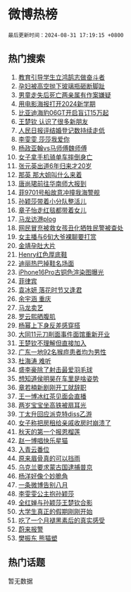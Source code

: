 # 微博热榜

`最后更新时间：2024-08-31 17:19:15 +0800`

## 热门搜索

1. [教育引导学生立鸿鹄志做奋斗者](https://m.weibo.cn/search?containerid=100103type%3D1%26t%3D10%26q%3D%23%E6%95%99%E8%82%B2%E5%BC%95%E5%AF%BC%E5%AD%A6%E7%94%9F%E7%AB%8B%E9%B8%BF%E9%B9%84%E5%BF%97%E5%81%9A%E5%A5%8B%E6%96%97%E8%80%85%23&stream_entry_id=51&isnewpage=1&extparam=seat%3D1%26stream_entry_id%3D51%26pos%3D0%26q%3D%2523%25E6%2595%2599%25E8%2582%25B2%25E5%25BC%2595%25E5%25AF%25BC%25E5%25AD%25A6%25E7%2594%259F%25E7%25AB%258B%25E9%25B8%25BF%25E9%25B9%2584%25E5%25BF%2597%25E5%2581%259A%25E5%25A5%258B%25E6%2596%2597%25E8%2580%2585%2523%26cate%3D10103%26c_type%3D51%26dgr%3D0%26filter_type%3Drealtimehot%26display_time%3D1725095954%26pre_seqid%3D17250959543910271631)
1. [孕妇被高空抛下玻璃瓶砸断脚趾](https://m.weibo.cn/search?containerid=100103type%3D1%26t%3D10%26q%3D%23%E5%AD%95%E5%A6%87%E8%A2%AB%E9%AB%98%E7%A9%BA%E6%8A%9B%E4%B8%8B%E7%8E%BB%E7%92%83%E7%93%B6%E7%A0%B8%E6%96%AD%E8%84%9A%E8%B6%BE%23&stream_entry_id=31&isnewpage=1&extparam=seat%3D1%26pos%3D0%26lcate%3D5001%26cate%3D5001%26q%3D%2523%25E5%25AD%2595%25E5%25A6%2587%25E8%25A2%25AB%25E9%25AB%2598%25E7%25A9%25BA%25E6%258A%259B%25E4%25B8%258B%25E7%258E%25BB%25E7%2592%2583%25E7%2593%25B6%25E7%25A0%25B8%25E6%2596%25AD%25E8%2584%259A%25E8%25B6%25BE%2523%26dgr%3D0%26realpos%3D1%26stream_entry_id%3D31%26flag%3D2%26c_type%3D31%26band_rank%3D1%26filter_type%3Drealtimehot%26display_time%3D1725095954%26pre_seqid%3D17250959543910271631)
1. [男童走失后死亡两亲属有作案嫌疑](https://m.weibo.cn/search?containerid=100103type%3D1%26t%3D10%26q%3D%23%E7%94%B7%E7%AB%A5%E8%B5%B0%E5%A4%B1%E5%90%8E%E6%AD%BB%E4%BA%A1%E4%B8%A4%E4%BA%B2%E5%B1%9E%E6%9C%89%E4%BD%9C%E6%A1%88%E5%AB%8C%E7%96%91%23&stream_entry_id=31&isnewpage=1&extparam=seat%3D1%26pos%3D1%26lcate%3D5001%26cate%3D5001%26q%3D%2523%25E7%2594%25B7%25E7%25AB%25A5%25E8%25B5%25B0%25E5%25A4%25B1%25E5%2590%258E%25E6%25AD%25BB%25E4%25BA%25A1%25E4%25B8%25A4%25E4%25BA%25B2%25E5%25B1%259E%25E6%259C%2589%25E4%25BD%259C%25E6%25A1%2588%25E5%25AB%258C%25E7%2596%2591%2523%26dgr%3D0%26realpos%3D2%26stream_entry_id%3D31%26flag%3D1%26c_type%3D31%26band_rank%3D2%26filter_type%3Drealtimehot%26display_time%3D1725095954%26pre_seqid%3D17250959543910271631)
1. [用电影海报打开2024新学期](https://m.weibo.cn/search?containerid=100103type%3D1%26t%3D10%26q%3D%23%E7%94%A8%E7%94%B5%E5%BD%B1%E6%B5%B7%E6%8A%A5%E6%89%93%E5%BC%802024%E6%96%B0%E5%AD%A6%E6%9C%9F%23&stream_entry_id=31&isnewpage=1&extparam=seat%3D1%26pos%3D2%26lcate%3D5001%26cate%3D5001%26q%3D%2523%25E7%2594%25A8%25E7%2594%25B5%25E5%25BD%25B1%25E6%25B5%25B7%25E6%258A%25A5%25E6%2589%2593%25E5%25BC%25802024%25E6%2596%25B0%25E5%25AD%25A6%25E6%259C%259F%2523%26dgr%3D0%26realpos%3D3%26stream_entry_id%3D31%26flag%3D1%26c_type%3D31%26band_rank%3D3%26filter_type%3Drealtimehot%26display_time%3D1725095954%26pre_seqid%3D17250959543910271631)
1. [比亚迪海豹06GT开启盲订15万起](https://m.weibo.cn/search?containerid=100103type%3D1%26t%3D10%26q%3D%23%E6%AF%94%E4%BA%9A%E8%BF%AA%E6%B5%B7%E8%B1%B906GT%E5%BC%80%E5%90%AF%E7%9B%B2%E8%AE%A215%E4%B8%87%E8%B5%B7%23&stream_entry_id=31&isnewpage=1&extparam=seat%3D1%26pos%3D3%26lcate%3D5001%26cate%3D5001%26is_ad_pos%3D1%26q%3D%2523%25E6%25AF%2594%25E4%25BA%259A%25E8%25BF%25AA%25E6%25B5%25B7%25E8%25B1%25B906GT%25E5%25BC%2580%25E5%2590%25AF%25E7%259B%25B2%25E8%25AE%25A215%25E4%25B8%2587%25E8%25B5%25B7%2523%26stream_entry_id%3D31%26adid%3D252853%26dgr%3D0%26band_rank%3D4%26c_type%3D31%26topic_ad%3D1%26filter_type%3Drealtimehot%26display_time%3D1725095954%26pre_seqid%3D17250959543910271631)
1. [王楚钦 认识了很多新朋友](https://m.weibo.cn/search?containerid=100103type%3D1%26t%3D10%26q%3D%E7%8E%8B%E6%A5%9A%E9%92%A6+%E8%AE%A4%E8%AF%86%E4%BA%86%E5%BE%88%E5%A4%9A%E6%96%B0%E6%9C%8B%E5%8F%8B&stream_entry_id=31&isnewpage=1&extparam=seat%3D1%26pos%3D4%26lcate%3D5001%26cate%3D5001%26q%3D%25E7%258E%258B%25E6%25A5%259A%25E9%2592%25A6%2520%25E8%25AE%25A4%25E8%25AF%2586%25E4%25BA%2586%25E5%25BE%2588%25E5%25A4%259A%25E6%2596%25B0%25E6%259C%258B%25E5%258F%258B%26dgr%3D0%26realpos%3D4%26stream_entry_id%3D31%26flag%3D16%26c_type%3D31%26band_rank%3D4%26filter_type%3Drealtimehot%26display_time%3D1725095954%26pre_seqid%3D17250959543910271631)
1. [人民日报评结婚登记数持续走低](https://m.weibo.cn/search?containerid=100103type%3D1%26t%3D10%26q%3D%23%E4%BA%BA%E6%B0%91%E6%97%A5%E6%8A%A5%E8%AF%84%E7%BB%93%E5%A9%9A%E7%99%BB%E8%AE%B0%E6%95%B0%E6%8C%81%E7%BB%AD%E8%B5%B0%E4%BD%8E%23&stream_entry_id=31&isnewpage=1&extparam=seat%3D1%26pos%3D5%26lcate%3D5001%26cate%3D5001%26q%3D%2523%25E4%25BA%25BA%25E6%25B0%2591%25E6%2597%25A5%25E6%258A%25A5%25E8%25AF%2584%25E7%25BB%2593%25E5%25A9%259A%25E7%2599%25BB%25E8%25AE%25B0%25E6%2595%25B0%25E6%258C%2581%25E7%25BB%25AD%25E8%25B5%25B0%25E4%25BD%258E%2523%26dgr%3D0%26realpos%3D5%26stream_entry_id%3D31%26flag%3D0%26c_type%3D31%26band_rank%3D5%26filter_type%3Drealtimehot%26display_time%3D1725095954%26pre_seqid%3D17250959543910271631)
1. [李雯雯 莎莎我爱你](https://m.weibo.cn/search?containerid=100103type%3D1%26t%3D10%26q%3D%E6%9D%8E%E9%9B%AF%E9%9B%AF+%E8%8E%8E%E8%8E%8E%E6%88%91%E7%88%B1%E4%BD%A0&stream_entry_id=31&isnewpage=1&extparam=seat%3D1%26pos%3D6%26lcate%3D5001%26cate%3D5001%26q%3D%25E6%259D%258E%25E9%259B%25AF%25E9%259B%25AF%2520%25E8%258E%258E%25E8%258E%258E%25E6%2588%2591%25E7%2588%25B1%25E4%25BD%25A0%26dgr%3D0%26realpos%3D6%26stream_entry_id%3D31%26flag%3D1%26c_type%3D31%26band_rank%3D6%26filter_type%3Drealtimehot%26display_time%3D1725095954%26pre_seqid%3D17250959543910271631)
1. [杨政亚翰vs马师傅魏师傅](https://m.weibo.cn/search?containerid=100103type%3D1%26t%3D10%26q%3D%23%E6%9D%A8%E6%94%BF%E4%BA%9A%E7%BF%B0vs%E9%A9%AC%E5%B8%88%E5%82%85%E9%AD%8F%E5%B8%88%E5%82%85%23&stream_entry_id=31&isnewpage=1&extparam=seat%3D1%26pos%3D7%26lcate%3D5001%26cate%3D5001%26is_ad_pos%3D1%26q%3D%2523%25E6%259D%25A8%25E6%2594%25BF%25E4%25BA%259A%25E7%25BF%25B0vs%25E9%25A9%25AC%25E5%25B8%2588%25E5%2582%2585%25E9%25AD%258F%25E5%25B8%2588%25E5%2582%2585%2523%26stream_entry_id%3D31%26adid%3D252690%26dgr%3D0%26band_rank%3D7%26c_type%3D31%26topic_ad%3D1%26filter_type%3Drealtimehot%26display_time%3D1725095954%26pre_seqid%3D17250959543910271631)
1. [女子拿手机骑单车摔倒身亡](https://m.weibo.cn/search?containerid=100103type%3D1%26t%3D10%26q%3D%23%E5%A5%B3%E5%AD%90%E6%8B%BF%E6%89%8B%E6%9C%BA%E9%AA%91%E5%8D%95%E8%BD%A6%E6%91%94%E5%80%92%E8%BA%AB%E4%BA%A1%23&stream_entry_id=31&isnewpage=1&extparam=seat%3D1%26pos%3D8%26lcate%3D5001%26cate%3D5001%26q%3D%2523%25E5%25A5%25B3%25E5%25AD%2590%25E6%258B%25BF%25E6%2589%258B%25E6%259C%25BA%25E9%25AA%2591%25E5%258D%2595%25E8%25BD%25A6%25E6%2591%2594%25E5%2580%2592%25E8%25BA%25AB%25E4%25BA%25A1%2523%26dgr%3D0%26realpos%3D7%26stream_entry_id%3D31%26flag%3D0%26c_type%3D31%26band_rank%3D7%26filter_type%3Drealtimehot%26display_time%3D1725095954%26pre_seqid%3D17250959543910271631)
1. [张元英出道6年归来才20岁](https://m.weibo.cn/search?containerid=100103type%3D1%26t%3D10%26q%3D%23%E5%BC%A0%E5%85%83%E8%8B%B1%E5%87%BA%E9%81%936%E5%B9%B4%E5%BD%92%E6%9D%A5%E6%89%8D20%E5%B2%81%23&stream_entry_id=31&isnewpage=1&extparam=seat%3D1%26pos%3D9%26lcate%3D5001%26cate%3D5001%26q%3D%2523%25E5%25BC%25A0%25E5%2585%2583%25E8%258B%25B1%25E5%2587%25BA%25E9%2581%25936%25E5%25B9%25B4%25E5%25BD%2592%25E6%259D%25A5%25E6%2589%258D20%25E5%25B2%2581%2523%26dgr%3D0%26realpos%3D8%26stream_entry_id%3D31%26flag%3D2%26c_type%3D31%26band_rank%3D8%26filter_type%3Drealtimehot%26display_time%3D1725095954%26pre_seqid%3D17250959543910271631)
1. [那英 那大姐叫什么来着](https://m.weibo.cn/search?containerid=100103type%3D1%26t%3D10%26q%3D%E9%82%A3%E8%8B%B1+%E9%82%A3%E5%A4%A7%E5%A7%90%E5%8F%AB%E4%BB%80%E4%B9%88%E6%9D%A5%E7%9D%80&stream_entry_id=31&isnewpage=1&extparam=seat%3D1%26pos%3D10%26lcate%3D5001%26cate%3D5001%26q%3D%25E9%2582%25A3%25E8%258B%25B1%2520%25E9%2582%25A3%25E5%25A4%25A7%25E5%25A7%2590%25E5%258F%25AB%25E4%25BB%2580%25E4%25B9%2588%25E6%259D%25A5%25E7%259D%2580%26dgr%3D0%26realpos%3D9%26stream_entry_id%3D31%26flag%3D1%26c_type%3D31%26band_rank%3D9%26filter_type%3Drealtimehot%26display_time%3D1725095954%26pre_seqid%3D17250959543910271631)
1. [唐尚珺前往华南师大报到](https://m.weibo.cn/search?containerid=100103type%3D1%26t%3D10%26q%3D%23%E5%94%90%E5%B0%9A%E7%8F%BA%E5%89%8D%E5%BE%80%E5%8D%8E%E5%8D%97%E5%B8%88%E5%A4%A7%E6%8A%A5%E5%88%B0%23&stream_entry_id=31&isnewpage=1&extparam=seat%3D1%26pos%3D11%26lcate%3D5001%26cate%3D5001%26q%3D%2523%25E5%2594%2590%25E5%25B0%259A%25E7%258F%25BA%25E5%2589%258D%25E5%25BE%2580%25E5%258D%258E%25E5%258D%2597%25E5%25B8%2588%25E5%25A4%25A7%25E6%258A%25A5%25E5%2588%25B0%2523%26dgr%3D0%26realpos%3D10%26stream_entry_id%3D31%26flag%3D1%26c_type%3D31%26band_rank%3D10%26filter_type%3Drealtimehot%26display_time%3D1725095954%26pre_seqid%3D17250959543910271631)
1. [菲9701号船故意冲撞我海警舰](https://m.weibo.cn/search?containerid=100103type%3D1%26t%3D10%26q%3D%23%E8%8F%B29701%E5%8F%B7%E8%88%B9%E6%95%85%E6%84%8F%E5%86%B2%E6%92%9E%E6%88%91%E6%B5%B7%E8%AD%A6%E8%88%B0%23&stream_entry_id=31&isnewpage=1&extparam=seat%3D1%26pos%3D12%26lcate%3D5001%26cate%3D5001%26q%3D%2523%25E8%258F%25B29701%25E5%258F%25B7%25E8%2588%25B9%25E6%2595%2585%25E6%2584%258F%25E5%2586%25B2%25E6%2592%259E%25E6%2588%2591%25E6%25B5%25B7%25E8%25AD%25A6%25E8%2588%25B0%2523%26dgr%3D0%26realpos%3D11%26stream_entry_id%3D31%26flag%3D1%26c_type%3D31%26band_rank%3D11%26filter_type%3Drealtimehot%26display_time%3D1725095954%26pre_seqid%3D17250959543910271631)
1. [孙颖莎带着小分队整活儿](https://m.weibo.cn/search?containerid=100103type%3D1%26t%3D10%26q%3D%23%E5%AD%99%E9%A2%96%E8%8E%8E%E5%B8%A6%E7%9D%80%E5%B0%8F%E5%88%86%E9%98%9F%E6%95%B4%E6%B4%BB%E5%84%BF%23&stream_entry_id=31&isnewpage=1&extparam=seat%3D1%26pos%3D13%26lcate%3D5001%26cate%3D5001%26q%3D%2523%25E5%25AD%2599%25E9%25A2%2596%25E8%258E%258E%25E5%25B8%25A6%25E7%259D%2580%25E5%25B0%258F%25E5%2588%2586%25E9%2598%259F%25E6%2595%25B4%25E6%25B4%25BB%25E5%2584%25BF%2523%26dgr%3D0%26realpos%3D12%26stream_entry_id%3D31%26flag%3D0%26c_type%3D31%26band_rank%3D12%26filter_type%3Drealtimehot%26display_time%3D1725095954%26pre_seqid%3D17250959543910271631)
1. [章子怡走红毯都带着女儿](https://m.weibo.cn/search?containerid=100103type%3D1%26t%3D10%26q%3D%23%E7%AB%A0%E5%AD%90%E6%80%A1%E8%B5%B0%E7%BA%A2%E6%AF%AF%E9%83%BD%E5%B8%A6%E7%9D%80%E5%A5%B3%E5%84%BF%23&stream_entry_id=31&isnewpage=1&extparam=seat%3D1%26pos%3D14%26lcate%3D5001%26cate%3D5001%26q%3D%2523%25E7%25AB%25A0%25E5%25AD%2590%25E6%2580%25A1%25E8%25B5%25B0%25E7%25BA%25A2%25E6%25AF%25AF%25E9%2583%25BD%25E5%25B8%25A6%25E7%259D%2580%25E5%25A5%25B3%25E5%2584%25BF%2523%26dgr%3D0%26realpos%3D13%26stream_entry_id%3D31%26flag%3D2%26c_type%3D31%26band_rank%3D13%26filter_type%3Drealtimehot%26display_time%3D1725095954%26pre_seqid%3D17250959543910271631)
1. [马龙访港plog](https://m.weibo.cn/search?containerid=100103type%3D1%26t%3D10%26q%3D%E9%A9%AC%E9%BE%99%E8%AE%BF%E6%B8%AFplog&stream_entry_id=31&isnewpage=1&extparam=seat%3D1%26pos%3D15%26lcate%3D5001%26cate%3D5001%26q%3D%25E9%25A9%25AC%25E9%25BE%2599%25E8%25AE%25BF%25E6%25B8%25AFplog%26dgr%3D0%26realpos%3D14%26stream_entry_id%3D31%26flag%3D1%26c_type%3D31%26band_rank%3D14%26filter_type%3Drealtimehot%26display_time%3D1725095954%26pre_seqid%3D17250959543910271631)
1. [网民冒充被救女孩丑化牺牲民警被查处](https://m.weibo.cn/search?containerid=100103type%3D1%26t%3D10%26q%3D%23%E7%BD%91%E6%B0%91%E5%86%92%E5%85%85%E8%A2%AB%E6%95%91%E5%A5%B3%E5%AD%A9%E4%B8%91%E5%8C%96%E7%89%BA%E7%89%B2%E6%B0%91%E8%AD%A6%E8%A2%AB%E6%9F%A5%E5%A4%84%23&stream_entry_id=31&isnewpage=1&extparam=seat%3D1%26pos%3D16%26lcate%3D5001%26cate%3D5001%26q%3D%2523%25E7%25BD%2591%25E6%25B0%2591%25E5%2586%2592%25E5%2585%2585%25E8%25A2%25AB%25E6%2595%2591%25E5%25A5%25B3%25E5%25AD%25A9%25E4%25B8%2591%25E5%258C%2596%25E7%2589%25BA%25E7%2589%25B2%25E6%25B0%2591%25E8%25AD%25A6%25E8%25A2%25AB%25E6%259F%25A5%25E5%25A4%2584%2523%26dgr%3D0%26realpos%3D15%26stream_entry_id%3D31%26flag%3D1%26c_type%3D31%26band_rank%3D15%26filter_type%3Drealtimehot%26display_time%3D1725095954%26pre_seqid%3D17250959543910271631)
1. [女主播与6旬大爷裸聊要打赏](https://m.weibo.cn/search?containerid=100103type%3D1%26t%3D10%26q%3D%23%E5%A5%B3%E4%B8%BB%E6%92%AD%E4%B8%8E6%E6%97%AC%E5%A4%A7%E7%88%B7%E8%A3%B8%E8%81%8A%E8%A6%81%E6%89%93%E8%B5%8F%23&stream_entry_id=31&isnewpage=1&extparam=seat%3D1%26pos%3D17%26lcate%3D5001%26cate%3D5001%26q%3D%2523%25E5%25A5%25B3%25E4%25B8%25BB%25E6%2592%25AD%25E4%25B8%258E6%25E6%2597%25AC%25E5%25A4%25A7%25E7%2588%25B7%25E8%25A3%25B8%25E8%2581%258A%25E8%25A6%2581%25E6%2589%2593%25E8%25B5%258F%2523%26dgr%3D0%26realpos%3D16%26stream_entry_id%3D31%26flag%3D2%26c_type%3D31%26band_rank%3D16%26filter_type%3Drealtimehot%26display_time%3D1725095954%26pre_seqid%3D17250959543910271631)
1. [金靖孕肚大片](https://m.weibo.cn/search?containerid=100103type%3D1%26t%3D10%26q%3D%23%E9%87%91%E9%9D%96%E5%AD%95%E8%82%9A%E5%A4%A7%E7%89%87%23&stream_entry_id=31&isnewpage=1&extparam=seat%3D1%26pos%3D18%26lcate%3D5001%26cate%3D5001%26q%3D%2523%25E9%2587%2591%25E9%259D%2596%25E5%25AD%2595%25E8%2582%259A%25E5%25A4%25A7%25E7%2589%2587%2523%26dgr%3D0%26realpos%3D17%26stream_entry_id%3D31%26flag%3D2%26c_type%3D31%26band_rank%3D17%26filter_type%3Drealtimehot%26display_time%3D1725095954%26pre_seqid%3D17250959543910271631)
1. [Henry红色厚底鞋](https://m.weibo.cn/search?containerid=100103type%3D1%26t%3D10%26q%3D%23Henry%E7%BA%A2%E8%89%B2%E5%8E%9A%E5%BA%95%E9%9E%8B%23&stream_entry_id=31&isnewpage=1&extparam=seat%3D1%26pos%3D19%26lcate%3D5001%26cate%3D5001%26q%3D%2523Henry%25E7%25BA%25A2%25E8%2589%25B2%25E5%258E%259A%25E5%25BA%2595%25E9%259E%258B%2523%26dgr%3D0%26realpos%3D18%26stream_entry_id%3D31%26flag%3D1%26c_type%3D31%26band_rank%3D18%26filter_type%3Drealtimehot%26display_time%3D1725095954%26pre_seqid%3D17250959543910271631)
1. [迪丽热巴掉鞋名场面](https://m.weibo.cn/search?containerid=100103type%3D1%26t%3D10%26q%3D%23%E8%BF%AA%E4%B8%BD%E7%83%AD%E5%B7%B4%E6%8E%89%E9%9E%8B%E5%90%8D%E5%9C%BA%E9%9D%A2%23&stream_entry_id=31&isnewpage=1&extparam=seat%3D1%26pos%3D20%26lcate%3D5001%26cate%3D5001%26q%3D%2523%25E8%25BF%25AA%25E4%25B8%25BD%25E7%2583%25AD%25E5%25B7%25B4%25E6%258E%2589%25E9%259E%258B%25E5%2590%258D%25E5%259C%25BA%25E9%259D%25A2%2523%26dgr%3D0%26realpos%3D19%26stream_entry_id%3D31%26flag%3D0%26c_type%3D31%26band_rank%3D19%26filter_type%3Drealtimehot%26display_time%3D1725095954%26pre_seqid%3D17250959543910271631)
1. [iPhone16Pro古铜色渲染图曝光](https://m.weibo.cn/search?containerid=100103type%3D1%26t%3D10%26q%3D%23iPhone16Pro%E5%8F%A4%E9%93%9C%E8%89%B2%E6%B8%B2%E6%9F%93%E5%9B%BE%E6%9B%9D%E5%85%89%23&stream_entry_id=31&isnewpage=1&extparam=seat%3D1%26pos%3D21%26lcate%3D5001%26cate%3D5001%26q%3D%2523iPhone16Pro%25E5%258F%25A4%25E9%2593%259C%25E8%2589%25B2%25E6%25B8%25B2%25E6%259F%2593%25E5%259B%25BE%25E6%259B%259D%25E5%2585%2589%2523%26dgr%3D0%26realpos%3D20%26stream_entry_id%3D31%26flag%3D2%26c_type%3D31%26band_rank%3D20%26filter_type%3Drealtimehot%26display_time%3D1725095954%26pre_seqid%3D17250959543910271631)
1. [菲律宾](https://m.weibo.cn/search?containerid=100103type%3D1%26t%3D10%26q%3D%E8%8F%B2%E5%BE%8B%E5%AE%BE&stream_entry_id=31&isnewpage=1&extparam=seat%3D1%26pos%3D22%26lcate%3D5001%26cate%3D5001%26q%3D%25E8%258F%25B2%25E5%25BE%258B%25E5%25AE%25BE%26dgr%3D0%26realpos%3D21%26stream_entry_id%3D31%26flag%3D1%26c_type%3D31%26band_rank%3D21%26filter_type%3Drealtimehot%26display_time%3D1725095954%26pre_seqid%3D17250959543910271631)
1. [袁冰妍 落花时节又逢君](https://m.weibo.cn/search?containerid=100103type%3D1%26t%3D10%26q%3D%E8%A2%81%E5%86%B0%E5%A6%8D+%E8%90%BD%E8%8A%B1%E6%97%B6%E8%8A%82%E5%8F%88%E9%80%A2%E5%90%9B&stream_entry_id=31&isnewpage=1&extparam=seat%3D1%26pos%3D23%26lcate%3D5001%26cate%3D5001%26q%3D%25E8%25A2%2581%25E5%2586%25B0%25E5%25A6%258D%2520%25E8%2590%25BD%25E8%258A%25B1%25E6%2597%25B6%25E8%258A%2582%25E5%258F%2588%25E9%2580%25A2%25E5%2590%259B%26dgr%3D0%26realpos%3D22%26stream_entry_id%3D31%26flag%3D0%26c_type%3D31%26band_rank%3D22%26filter_type%3Drealtimehot%26display_time%3D1725095954%26pre_seqid%3D17250959543910271631)
1. [余宇涵 重庆](https://m.weibo.cn/search?containerid=100103type%3D1%26t%3D10%26q%3D%E4%BD%99%E5%AE%87%E6%B6%B5+%E9%87%8D%E5%BA%86&stream_entry_id=31&isnewpage=1&extparam=seat%3D1%26pos%3D24%26lcate%3D5001%26cate%3D5001%26q%3D%25E4%25BD%2599%25E5%25AE%2587%25E6%25B6%25B5%2520%25E9%2587%258D%25E5%25BA%2586%26dgr%3D0%26realpos%3D23%26stream_entry_id%3D31%26flag%3D0%26c_type%3D31%26band_rank%3D23%26filter_type%3Drealtimehot%26display_time%3D1725095954%26pre_seqid%3D17250959543910271631)
1. [马龙卖艺](https://m.weibo.cn/search?containerid=100103type%3D1%26t%3D10%26q%3D%E9%A9%AC%E9%BE%99%E5%8D%96%E8%89%BA&stream_entry_id=31&isnewpage=1&extparam=seat%3D1%26pos%3D25%26lcate%3D5001%26cate%3D5001%26q%3D%25E9%25A9%25AC%25E9%25BE%2599%25E5%258D%2596%25E8%2589%25BA%26dgr%3D0%26realpos%3D24%26stream_entry_id%3D31%26flag%3D0%26c_type%3D31%26band_rank%3D24%26filter_type%3Drealtimehot%26display_time%3D1725095954%26pre_seqid%3D17250959543910271631)
1. [罗云熙晒腹肌](https://m.weibo.cn/search?containerid=100103type%3D1%26t%3D10%26q%3D%23%E7%BD%97%E4%BA%91%E7%86%99%E6%99%92%E8%85%B9%E8%82%8C%23&stream_entry_id=31&isnewpage=1&extparam=seat%3D1%26pos%3D26%26lcate%3D5001%26cate%3D5001%26q%3D%2523%25E7%25BD%2597%25E4%25BA%2591%25E7%2586%2599%25E6%2599%2592%25E8%2585%25B9%25E8%2582%258C%2523%26dgr%3D0%26realpos%3D25%26stream_entry_id%3D31%26flag%3D1%26c_type%3D31%26band_rank%3D25%26filter_type%3Drealtimehot%26display_time%3D1725095954%26pre_seqid%3D17250959543910271631)
1. [杨幂上下身反差感穿搭](https://m.weibo.cn/search?containerid=100103type%3D1%26t%3D10%26q%3D%23%E6%9D%A8%E5%B9%82%E4%B8%8A%E4%B8%8B%E8%BA%AB%E5%8F%8D%E5%B7%AE%E6%84%9F%E7%A9%BF%E6%90%AD%23&stream_entry_id=31&isnewpage=1&extparam=seat%3D1%26pos%3D27%26lcate%3D5001%26cate%3D5001%26q%3D%2523%25E6%259D%25A8%25E5%25B9%2582%25E4%25B8%258A%25E4%25B8%258B%25E8%25BA%25AB%25E5%258F%258D%25E5%25B7%25AE%25E6%2584%259F%25E7%25A9%25BF%25E6%2590%25AD%2523%26dgr%3D0%26realpos%3D26%26stream_entry_id%3D31%26flag%3D0%26c_type%3D31%26band_rank%3D26%26filter_type%3Drealtimehot%26display_time%3D1725095954%26pre_seqid%3D17250959543910271631)
1. [大同11元刀削面事件面馆重新开业](https://m.weibo.cn/search?containerid=100103type%3D1%26t%3D10%26q%3D%23%E5%A4%A7%E5%90%8C11%E5%85%83%E5%88%80%E5%89%8A%E9%9D%A2%E4%BA%8B%E4%BB%B6%E9%9D%A2%E9%A6%86%E9%87%8D%E6%96%B0%E5%BC%80%E4%B8%9A%23&stream_entry_id=31&isnewpage=1&extparam=seat%3D1%26pos%3D28%26lcate%3D5001%26cate%3D5001%26q%3D%2523%25E5%25A4%25A7%25E5%2590%258C11%25E5%2585%2583%25E5%2588%2580%25E5%2589%258A%25E9%259D%25A2%25E4%25BA%258B%25E4%25BB%25B6%25E9%259D%25A2%25E9%25A6%2586%25E9%2587%258D%25E6%2596%25B0%25E5%25BC%2580%25E4%25B8%259A%2523%26dgr%3D0%26realpos%3D27%26stream_entry_id%3D31%26flag%3D0%26c_type%3D31%26band_rank%3D27%26filter_type%3Drealtimehot%26display_time%3D1725095954%26pre_seqid%3D17250959543910271631)
1. [王楚钦不理解但直接加入](https://m.weibo.cn/search?containerid=100103type%3D1%26t%3D10%26q%3D%23%E7%8E%8B%E6%A5%9A%E9%92%A6%E4%B8%8D%E7%90%86%E8%A7%A3%E4%BD%86%E7%9B%B4%E6%8E%A5%E5%8A%A0%E5%85%A5%23&stream_entry_id=31&isnewpage=1&extparam=seat%3D1%26pos%3D29%26lcate%3D5001%26cate%3D5001%26q%3D%2523%25E7%258E%258B%25E6%25A5%259A%25E9%2592%25A6%25E4%25B8%258D%25E7%2590%2586%25E8%25A7%25A3%25E4%25BD%2586%25E7%259B%25B4%25E6%258E%25A5%25E5%258A%25A0%25E5%2585%25A5%2523%26dgr%3D0%26realpos%3D28%26stream_entry_id%3D31%26flag%3D1%26c_type%3D31%26band_rank%3D28%26filter_type%3Drealtimehot%26display_time%3D1725095954%26pre_seqid%3D17250959543910271631)
1. [广东一地92名猴痘患者均为男性](https://m.weibo.cn/search?containerid=100103type%3D1%26t%3D10%26q%3D%23%E5%B9%BF%E4%B8%9C%E4%B8%80%E5%9C%B092%E5%90%8D%E7%8C%B4%E7%97%98%E6%82%A3%E8%80%85%E5%9D%87%E4%B8%BA%E7%94%B7%E6%80%A7%23&stream_entry_id=31&isnewpage=1&extparam=seat%3D1%26pos%3D30%26lcate%3D5001%26cate%3D5001%26q%3D%2523%25E5%25B9%25BF%25E4%25B8%259C%25E4%25B8%2580%25E5%259C%25B092%25E5%2590%258D%25E7%258C%25B4%25E7%2597%2598%25E6%2582%25A3%25E8%2580%2585%25E5%259D%2587%25E4%25B8%25BA%25E7%2594%25B7%25E6%2580%25A7%2523%26dgr%3D0%26realpos%3D29%26stream_entry_id%3D31%26flag%3D0%26c_type%3D31%26band_rank%3D29%26filter_type%3Drealtimehot%26display_time%3D1725095954%26pre_seqid%3D17250959543910271631)
1. [杜海涛 难听](https://m.weibo.cn/search?containerid=100103type%3D1%26t%3D10%26q%3D%E6%9D%9C%E6%B5%B7%E6%B6%9B+%E9%9A%BE%E5%90%AC&stream_entry_id=31&isnewpage=1&extparam=seat%3D1%26pos%3D31%26lcate%3D5001%26cate%3D5001%26q%3D%25E6%259D%259C%25E6%25B5%25B7%25E6%25B6%259B%2520%25E9%259A%25BE%25E5%2590%25AC%26dgr%3D0%26realpos%3D30%26stream_entry_id%3D31%26flag%3D0%26c_type%3D31%26band_rank%3D30%26filter_type%3Drealtimehot%26display_time%3D1725095954%26pre_seqid%3D17250959543910271631)
1. [盛李豪除了射击最爱羽毛球](https://m.weibo.cn/search?containerid=100103type%3D1%26t%3D10%26q%3D%23%E7%9B%9B%E6%9D%8E%E8%B1%AA%E9%99%A4%E4%BA%86%E5%B0%84%E5%87%BB%E6%9C%80%E7%88%B1%E7%BE%BD%E6%AF%9B%E7%90%83%23&stream_entry_id=31&isnewpage=1&extparam=seat%3D1%26pos%3D32%26lcate%3D5001%26cate%3D5001%26q%3D%2523%25E7%259B%259B%25E6%259D%258E%25E8%25B1%25AA%25E9%2599%25A4%25E4%25BA%2586%25E5%25B0%2584%25E5%2587%25BB%25E6%259C%2580%25E7%2588%25B1%25E7%25BE%25BD%25E6%25AF%259B%25E7%2590%2583%2523%26dgr%3D0%26realpos%3D31%26stream_entry_id%3D31%26flag%3D1%26c_type%3D31%26band_rank%3D31%26filter_type%3Drealtimehot%26display_time%3D1725095954%26pre_seqid%3D17250959543910271631)
1. [想知道侯明昊在车里是啥姿势](https://m.weibo.cn/search?containerid=100103type%3D1%26t%3D10%26q%3D%E6%83%B3%E7%9F%A5%E9%81%93%E4%BE%AF%E6%98%8E%E6%98%8A%E5%9C%A8%E8%BD%A6%E9%87%8C%E6%98%AF%E5%95%A5%E5%A7%BF%E5%8A%BF&stream_entry_id=31&isnewpage=1&extparam=seat%3D1%26pos%3D33%26lcate%3D5001%26cate%3D5001%26q%3D%25E6%2583%25B3%25E7%259F%25A5%25E9%2581%2593%25E4%25BE%25AF%25E6%2598%258E%25E6%2598%258A%25E5%259C%25A8%25E8%25BD%25A6%25E9%2587%258C%25E6%2598%25AF%25E5%2595%25A5%25E5%25A7%25BF%25E5%258A%25BF%26dgr%3D0%26realpos%3D32%26stream_entry_id%3D31%26flag%3D1%26c_type%3D31%26band_rank%3D32%26filter_type%3Drealtimehot%26display_time%3D1725095954%26pre_seqid%3D17250959543910271631)
1. [章若楠新剧刚开工就辞职](https://m.weibo.cn/search?containerid=100103type%3D1%26t%3D10%26q%3D%E7%AB%A0%E8%8B%A5%E6%A5%A0%E6%96%B0%E5%89%A7%E5%88%9A%E5%BC%80%E5%B7%A5%E5%B0%B1%E8%BE%9E%E8%81%8C&stream_entry_id=31&isnewpage=1&extparam=seat%3D1%26pos%3D34%26lcate%3D5001%26cate%3D5001%26q%3D%25E7%25AB%25A0%25E8%258B%25A5%25E6%25A5%25A0%25E6%2596%25B0%25E5%2589%25A7%25E5%2588%259A%25E5%25BC%2580%25E5%25B7%25A5%25E5%25B0%25B1%25E8%25BE%259E%25E8%2581%258C%26dgr%3D0%26realpos%3D33%26stream_entry_id%3D31%26flag%3D1%26c_type%3D31%26band_rank%3D33%26filter_type%3Drealtimehot%26display_time%3D1725095954%26pre_seqid%3D17250959543910271631)
1. [王一博冰红茶见面会直播](https://m.weibo.cn/search?containerid=100103type%3D1%26t%3D10%26q%3D%23%E7%8E%8B%E4%B8%80%E5%8D%9A%E5%86%B0%E7%BA%A2%E8%8C%B6%E8%A7%81%E9%9D%A2%E4%BC%9A%E7%9B%B4%E6%92%AD%23&stream_entry_id=31&isnewpage=1&extparam=seat%3D1%26pos%3D35%26lcate%3D5001%26cate%3D5001%26q%3D%2523%25E7%258E%258B%25E4%25B8%2580%25E5%258D%259A%25E5%2586%25B0%25E7%25BA%25A2%25E8%258C%25B6%25E8%25A7%2581%25E9%259D%25A2%25E4%25BC%259A%25E7%259B%25B4%25E6%2592%25AD%2523%26dgr%3D0%26realpos%3D34%26stream_entry_id%3D31%26flag%3D1%26c_type%3D31%26band_rank%3D34%26filter_type%3Drealtimehot%26display_time%3D1725095954%26pre_seqid%3D17250959543910271631)
1. [两岁宝宝坐高铁被扇耳光](https://m.weibo.cn/search?containerid=100103type%3D1%26t%3D10%26q%3D%23%E4%B8%A4%E5%B2%81%E5%AE%9D%E5%AE%9D%E5%9D%90%E9%AB%98%E9%93%81%E8%A2%AB%E6%89%87%E8%80%B3%E5%85%89%23&stream_entry_id=31&isnewpage=1&extparam=seat%3D1%26pos%3D36%26lcate%3D5001%26cate%3D5001%26q%3D%2523%25E4%25B8%25A4%25E5%25B2%2581%25E5%25AE%259D%25E5%25AE%259D%25E5%259D%2590%25E9%25AB%2598%25E9%2593%2581%25E8%25A2%25AB%25E6%2589%2587%25E8%2580%25B3%25E5%2585%2589%2523%26dgr%3D0%26realpos%3D35%26stream_entry_id%3D31%26flag%3D0%26c_type%3D31%26band_rank%3D35%26filter_type%3Drealtimehot%26display_time%3D1725095954%26pre_seqid%3D17250959543910271631)
1. [丁太升回应派克特diss乙游](https://m.weibo.cn/search?containerid=100103type%3D1%26t%3D10%26q%3D%23%E4%B8%81%E5%A4%AA%E5%8D%87%E5%9B%9E%E5%BA%94%E6%B4%BE%E5%85%8B%E7%89%B9diss%E4%B9%99%E6%B8%B8%23&stream_entry_id=31&isnewpage=1&extparam=seat%3D1%26pos%3D37%26lcate%3D5001%26cate%3D5001%26q%3D%2523%25E4%25B8%2581%25E5%25A4%25AA%25E5%258D%2587%25E5%259B%259E%25E5%25BA%2594%25E6%25B4%25BE%25E5%2585%258B%25E7%2589%25B9diss%25E4%25B9%2599%25E6%25B8%25B8%2523%26dgr%3D0%26realpos%3D36%26stream_entry_id%3D31%26flag%3D1%26c_type%3D31%26band_rank%3D36%26filter_type%3Drealtimehot%26display_time%3D1725095954%26pre_seqid%3D17250959543910271631)
1. [女子称把房租给亲戚收房时崩溃了](https://m.weibo.cn/search?containerid=100103type%3D1%26t%3D10%26q%3D%23%E5%A5%B3%E5%AD%90%E7%A7%B0%E6%8A%8A%E6%88%BF%E7%A7%9F%E7%BB%99%E4%BA%B2%E6%88%9A%E6%94%B6%E6%88%BF%E6%97%B6%E5%B4%A9%E6%BA%83%E4%BA%86%23&stream_entry_id=31&isnewpage=1&extparam=seat%3D1%26pos%3D38%26lcate%3D5001%26cate%3D5001%26q%3D%2523%25E5%25A5%25B3%25E5%25AD%2590%25E7%25A7%25B0%25E6%258A%258A%25E6%2588%25BF%25E7%25A7%259F%25E7%25BB%2599%25E4%25BA%25B2%25E6%2588%259A%25E6%2594%25B6%25E6%2588%25BF%25E6%2597%25B6%25E5%25B4%25A9%25E6%25BA%2583%25E4%25BA%2586%2523%26dgr%3D0%26realpos%3D37%26stream_entry_id%3D31%26flag%3D0%26c_type%3D31%26band_rank%3D37%26filter_type%3Drealtimehot%26display_time%3D1725095954%26pre_seqid%3D17250959543910271631)
1. [秋天的第一个报恩榴莲](https://m.weibo.cn/search?containerid=100103type%3D1%26t%3D10%26q%3D%23%E7%A7%8B%E5%A4%A9%E7%9A%84%E7%AC%AC%E4%B8%80%E4%B8%AA%E6%8A%A5%E6%81%A9%E6%A6%B4%E8%8E%B2%23&stream_entry_id=31&isnewpage=1&extparam=seat%3D1%26pos%3D39%26lcate%3D5001%26cate%3D5001%26q%3D%2523%25E7%25A7%258B%25E5%25A4%25A9%25E7%259A%2584%25E7%25AC%25AC%25E4%25B8%2580%25E4%25B8%25AA%25E6%258A%25A5%25E6%2581%25A9%25E6%25A6%25B4%25E8%258E%25B2%2523%26dgr%3D0%26realpos%3D38%26adid%3D251831%26stream_entry_id%3D31%26flag%3D0%26c_type%3D31%26band_rank%3D38%26filter_type%3Drealtimehot%26display_time%3D1725095954%26pre_seqid%3D17250959543910271631)
1. [赵一博唱快乐星猫](https://m.weibo.cn/search?containerid=100103type%3D1%26t%3D10%26q%3D%23%E8%B5%B5%E4%B8%80%E5%8D%9A%E5%94%B1%E5%BF%AB%E4%B9%90%E6%98%9F%E7%8C%AB%23&stream_entry_id=31&isnewpage=1&extparam=seat%3D1%26pos%3D40%26lcate%3D5001%26cate%3D5001%26q%3D%2523%25E8%25B5%25B5%25E4%25B8%2580%25E5%258D%259A%25E5%2594%25B1%25E5%25BF%25AB%25E4%25B9%2590%25E6%2598%259F%25E7%258C%25AB%2523%26dgr%3D0%26realpos%3D39%26stream_entry_id%3D31%26flag%3D0%26c_type%3D31%26band_rank%3D39%26filter_type%3Drealtimehot%26display_time%3D1725095954%26pre_seqid%3D17250959543910271631)
1. [入青云番位](https://m.weibo.cn/search?containerid=100103type%3D1%26t%3D10%26q%3D%23%E5%85%A5%E9%9D%92%E4%BA%91%E7%95%AA%E4%BD%8D%23&stream_entry_id=31&isnewpage=1&extparam=seat%3D1%26pos%3D41%26lcate%3D5001%26cate%3D5001%26q%3D%2523%25E5%2585%25A5%25E9%259D%2592%25E4%25BA%2591%25E7%2595%25AA%25E4%25BD%258D%2523%26dgr%3D0%26realpos%3D40%26stream_entry_id%3D31%26flag%3D1%26c_type%3D31%26band_rank%3D40%26filter_type%3Drealtimehot%26display_time%3D1725095954%26pre_seqid%3D17250959543910271631)
1. [原来眉骨真的可以挡雨](https://m.weibo.cn/search?containerid=100103type%3D1%26t%3D10%26q%3D%23%E5%8E%9F%E6%9D%A5%E7%9C%89%E9%AA%A8%E7%9C%9F%E7%9A%84%E5%8F%AF%E4%BB%A5%E6%8C%A1%E9%9B%A8%23&stream_entry_id=31&isnewpage=1&extparam=seat%3D1%26pos%3D42%26lcate%3D5001%26cate%3D5001%26q%3D%2523%25E5%258E%259F%25E6%259D%25A5%25E7%259C%2589%25E9%25AA%25A8%25E7%259C%259F%25E7%259A%2584%25E5%258F%25AF%25E4%25BB%25A5%25E6%258C%25A1%25E9%259B%25A8%2523%26dgr%3D0%26realpos%3D41%26stream_entry_id%3D31%26flag%3D0%26c_type%3D31%26band_rank%3D41%26filter_type%3Drealtimehot%26display_time%3D1725095954%26pre_seqid%3D17250959543910271631)
1. [乌克兰要求蒙古国逮捕普京](https://m.weibo.cn/search?containerid=100103type%3D1%26t%3D10%26q%3D%23%E4%B9%8C%E5%85%8B%E5%85%B0%E8%A6%81%E6%B1%82%E8%92%99%E5%8F%A4%E5%9B%BD%E9%80%AE%E6%8D%95%E6%99%AE%E4%BA%AC%23&stream_entry_id=31&isnewpage=1&extparam=seat%3D1%26pos%3D43%26lcate%3D5001%26cate%3D5001%26q%3D%2523%25E4%25B9%258C%25E5%2585%258B%25E5%2585%25B0%25E8%25A6%2581%25E6%25B1%2582%25E8%2592%2599%25E5%258F%25A4%25E5%259B%25BD%25E9%2580%25AE%25E6%258D%2595%25E6%2599%25AE%25E4%25BA%25AC%2523%26dgr%3D0%26realpos%3D42%26stream_entry_id%3D31%26flag%3D1%26c_type%3D31%26band_rank%3D42%26filter_type%3Drealtimehot%26display_time%3D1725095954%26pre_seqid%3D17250959543910271631)
1. [杨洋好像个妙脆角](https://m.weibo.cn/search?containerid=100103type%3D1%26t%3D10%26q%3D%E6%9D%A8%E6%B4%8B%E5%A5%BD%E5%83%8F%E4%B8%AA%E5%A6%99%E8%84%86%E8%A7%92&stream_entry_id=31&isnewpage=1&extparam=seat%3D1%26pos%3D44%26lcate%3D5001%26cate%3D5001%26q%3D%25E6%259D%25A8%25E6%25B4%258B%25E5%25A5%25BD%25E5%2583%258F%25E4%25B8%25AA%25E5%25A6%2599%25E8%2584%2586%25E8%25A7%2592%26dgr%3D0%26realpos%3D43%26stream_entry_id%3D31%26flag%3D1%26c_type%3D31%26band_rank%3D43%26filter_type%3Drealtimehot%26display_time%3D1725095954%26pre_seqid%3D17250959543910271631)
1. [一条微博告别八月](https://m.weibo.cn/search?containerid=100103type%3D1%26t%3D10%26q%3D%23%E4%B8%80%E6%9D%A1%E5%BE%AE%E5%8D%9A%E5%91%8A%E5%88%AB%E5%85%AB%E6%9C%88%23&stream_entry_id=31&isnewpage=1&extparam=seat%3D1%26pos%3D45%26lcate%3D5001%26cate%3D5001%26q%3D%2523%25E4%25B8%2580%25E6%259D%25A1%25E5%25BE%25AE%25E5%258D%259A%25E5%2591%258A%25E5%2588%25AB%25E5%2585%25AB%25E6%259C%2588%2523%26dgr%3D0%26realpos%3D44%26stream_entry_id%3D31%26flag%3D0%26c_type%3D31%26band_rank%3D44%26filter_type%3Drealtimehot%26display_time%3D1725095954%26pre_seqid%3D17250959543910271631)
1. [李雯雯公主抱孙颖莎](https://m.weibo.cn/search?containerid=100103type%3D1%26t%3D10%26q%3D%23%E6%9D%8E%E9%9B%AF%E9%9B%AF%E5%85%AC%E4%B8%BB%E6%8A%B1%E5%AD%99%E9%A2%96%E8%8E%8E%23&stream_entry_id=31&isnewpage=1&extparam=seat%3D1%26pos%3D46%26lcate%3D5001%26cate%3D5001%26q%3D%2523%25E6%259D%258E%25E9%259B%25AF%25E9%259B%25AF%25E5%2585%25AC%25E4%25B8%25BB%25E6%258A%25B1%25E5%25AD%2599%25E9%25A2%2596%25E8%258E%258E%2523%26dgr%3D0%26realpos%3D45%26stream_entry_id%3D31%26flag%3D0%26c_type%3D31%26band_rank%3D45%26filter_type%3Drealtimehot%26display_time%3D1725095954%26pre_seqid%3D17250959543910271631)
1. [全红婵与孙颖莎王楚钦合影](https://m.weibo.cn/search?containerid=100103type%3D1%26t%3D10%26q%3D%23%E5%85%A8%E7%BA%A2%E5%A9%B5%E4%B8%8E%E5%AD%99%E9%A2%96%E8%8E%8E%E7%8E%8B%E6%A5%9A%E9%92%A6%E5%90%88%E5%BD%B1%23&stream_entry_id=31&isnewpage=1&extparam=seat%3D1%26pos%3D47%26lcate%3D5001%26cate%3D5001%26q%3D%2523%25E5%2585%25A8%25E7%25BA%25A2%25E5%25A9%25B5%25E4%25B8%258E%25E5%25AD%2599%25E9%25A2%2596%25E8%258E%258E%25E7%258E%258B%25E6%25A5%259A%25E9%2592%25A6%25E5%2590%2588%25E5%25BD%25B1%2523%26dgr%3D0%26realpos%3D46%26stream_entry_id%3D31%26flag%3D0%26c_type%3D31%26band_rank%3D46%26filter_type%3Drealtimehot%26display_time%3D1725095954%26pre_seqid%3D17250959543910271631)
1. [大学生真正的假期刚刚开始](https://m.weibo.cn/search?containerid=100103type%3D1%26t%3D10%26q%3D%23%E5%A4%A7%E5%AD%A6%E7%94%9F%E7%9C%9F%E6%AD%A3%E7%9A%84%E5%81%87%E6%9C%9F%E5%88%9A%E5%88%9A%E5%BC%80%E5%A7%8B%23&stream_entry_id=31&isnewpage=1&extparam=seat%3D1%26pos%3D48%26lcate%3D5001%26cate%3D5001%26q%3D%2523%25E5%25A4%25A7%25E5%25AD%25A6%25E7%2594%259F%25E7%259C%259F%25E6%25AD%25A3%25E7%259A%2584%25E5%2581%2587%25E6%259C%259F%25E5%2588%259A%25E5%2588%259A%25E5%25BC%2580%25E5%25A7%258B%2523%26dgr%3D0%26realpos%3D47%26stream_entry_id%3D31%26flag%3D1%26c_type%3D31%26band_rank%3D47%26filter_type%3Drealtimehot%26display_time%3D1725095954%26pre_seqid%3D17250959543910271631)
1. [吃了一个月褪黑素后的真实感受](https://m.weibo.cn/search?containerid=100103type%3D1%26t%3D10%26q%3D%23%E5%90%83%E4%BA%86%E4%B8%80%E4%B8%AA%E6%9C%88%E8%A4%AA%E9%BB%91%E7%B4%A0%E5%90%8E%E7%9A%84%E7%9C%9F%E5%AE%9E%E6%84%9F%E5%8F%97%23&stream_entry_id=31&isnewpage=1&extparam=seat%3D1%26pos%3D49%26lcate%3D5001%26cate%3D5001%26q%3D%2523%25E5%2590%2583%25E4%25BA%2586%25E4%25B8%2580%25E4%25B8%25AA%25E6%259C%2588%25E8%25A4%25AA%25E9%25BB%2591%25E7%25B4%25A0%25E5%2590%258E%25E7%259A%2584%25E7%259C%259F%25E5%25AE%259E%25E6%2584%259F%25E5%258F%2597%2523%26dgr%3D0%26realpos%3D48%26stream_entry_id%3D31%26flag%3D0%26c_type%3D31%26band_rank%3D48%26filter_type%3Drealtimehot%26display_time%3D1725095954%26pre_seqid%3D17250959543910271631)
1. [蔚来报警](https://m.weibo.cn/search?containerid=100103type%3D1%26t%3D10%26q%3D%23%E8%94%9A%E6%9D%A5%E6%8A%A5%E8%AD%A6%23&stream_entry_id=31&isnewpage=1&extparam=seat%3D1%26pos%3D50%26lcate%3D5001%26cate%3D5001%26q%3D%2523%25E8%2594%259A%25E6%259D%25A5%25E6%258A%25A5%25E8%25AD%25A6%2523%26dgr%3D0%26realpos%3D49%26stream_entry_id%3D31%26flag%3D1%26c_type%3D31%26band_rank%3D49%26filter_type%3Drealtimehot%26display_time%3D1725095954%26pre_seqid%3D17250959543910271631)
1. [樊振东 熊猫塑](https://m.weibo.cn/search?containerid=100103type%3D1%26t%3D10%26q%3D%E6%A8%8A%E6%8C%AF%E4%B8%9C+%E7%86%8A%E7%8C%AB%E5%A1%91&stream_entry_id=31&isnewpage=1&extparam=seat%3D1%26pos%3D51%26lcate%3D5001%26cate%3D5001%26q%3D%25E6%25A8%258A%25E6%258C%25AF%25E4%25B8%259C%2520%25E7%2586%258A%25E7%258C%25AB%25E5%25A1%2591%26dgr%3D0%26realpos%3D50%26stream_entry_id%3D31%26flag%3D0%26c_type%3D31%26band_rank%3D50%26filter_type%3Drealtimehot%26display_time%3D1725095954%26pre_seqid%3D17250959543910271631)

## 热门话题

暂无数据
